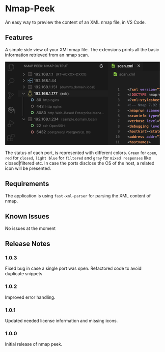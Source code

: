 # Nmap-Peek

An easy way to preview the content of an XML nmap file, in VS Code.

## Features

A simple side view of your XMl nmap file. The extensions prints all the basic information retrieved from an nmap scan. 

![nmap peek](./media/preview.png)

The status of each port, is represented with different colors. `Green` for `open`, `red` for `closed`, `light blue` for `filtered` and `gray` for `mixed responses` like closed|filtered etc. In case the ports disclose the OS of the host, a related icon will be presented. 

## Requirements

The application is using `fast-xml-parser` for parsing the XML content of nmap. 

## Known Issues

No issues at the moment

## Release Notes

### 1.0.3

Fixed bug in case a single port was open.
Refactored code to avoid duplicate snippets

### 1.0.2

Improved error handling.

### 1.0.1

Updated needed license information and missing icons.

### 1.0.0

Initial release of nmap peek.
